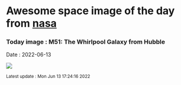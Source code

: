 
# Awesome space image of the day from [nasa](https://api.nasa.gov/)

### Today image : M51: The Whirlpool Galaxy from Hubble

Date : 2022-06-13


![](https://apod.nasa.gov/apod/image/2206/M51_HubbleMiller_1080.jpg)

<small>Latest update : Mon Jun 13 17:24:16 2022</small>


